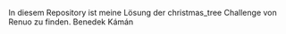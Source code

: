 In diesem Repository ist meine Lösung der christmas_tree Challenge von Renuo zu finden.
 Benedek Kámán
